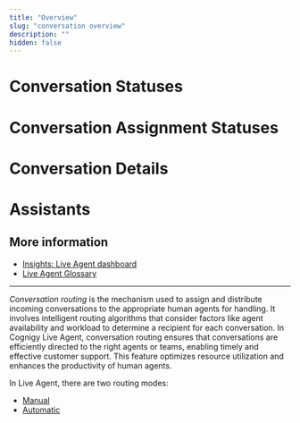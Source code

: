 ```yaml
---
title: "Overview"
slug: "conversation overview"
description: ""
hidden: false
---
```


# Conversation Statuses 




# Conversation Assignment Statuses 
 


# Conversation Details 



# Assistants 



## More information

- [Insights: Live Agent dashboard](../../insights/dashboard-live-agent.md)
- [Live Agent Glossary](../glossary.md)



----------------------------
_Conversation routing_ is the mechanism used to assign and distribute incoming conversations to the appropriate human agents for handling. It involves intelligent routing algorithms that consider factors like agent availability and workload to determine a recipient for each conversation. In Cognigy Live Agent, conversation routing ensures that conversations are efficiently directed to the right agents or teams, enabling timely and effective customer support. This feature optimizes resource utilization and enhances the productivity of human agents.

In Live Agent, there are two routing modes:

- [Manual](manual-mode.md)
- [Automatic](automatic-mode.md)


